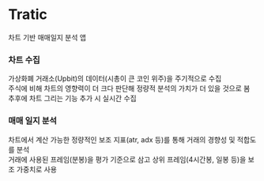 Tratic
=====================================

차트 기반 매매일지 분석 앱

### 차트 수집

가상화폐 거래소(Upbit)의 데이터(시총이 큰 코인 위주)을 주기적으로 수집 <br>
주식에 비해 차트의 영향력이 더 크다 판단해 정량적 분석의 가치가 더 있을 것으로 봄 <br>
추후에 차트 그리는 기능 추가 시 실시간 수집

### 매매 일지 분석

차트에서 계산 가능한 정량적인 보조 지표(atr, adx 등)를 통해 거래의 경향성 및 적합도를 분석 <br>
거래에 사용된 프레임(분봉)을 평가 기준으로 삼고 상위 프레임(4시간봉, 일봉 등)을 보조 가중치로 사용 